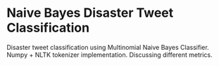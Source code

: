 # Naive Bayes Disaster Tweet Classification
Disaster tweet classification using Multinomial Naive Bayes Classifier. 
Numpy + NLTK tokenizer implementation. 
Discussing different metrics.
